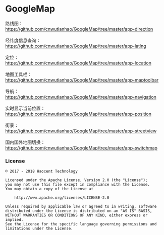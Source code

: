 # GoogleMap

路线图：
</br>https://github.com/cnwutianhao/GoogleMap/tree/master/app-direction
</br>
</br>
经纬度信息查询：
</br>https://github.com/cnwutianhao/GoogleMap/tree/master/app-latlng
</br>
</br>
定位：
</br>https://github.com/cnwutianhao/GoogleMap/tree/master/app-location
</br>
</br>
地图工具栏：
</br>https://github.com/cnwutianhao/GoogleMap/tree/master/app-maptoolbar
</br>
</br>
导航：
</br>https://github.com/cnwutianhao/GoogleMap/tree/master/app-navigation
</br>
</br>
实时显示当前位置：
</br>https://github.com/cnwutianhao/GoogleMap/tree/master/app-position
</br>
</br>
街景：
</br>https://github.com/cnwutianhao/GoogleMap/tree/master/app-streetview
</br>
</br>
国内国外地图切换：
</br>https://github.com/cnwutianhao/GoogleMap/tree/master/app-switchmap
</br>

### License
```
© 2017 - 2018 Haocent Technology

Licensed under the Apache License, Version 2.0 (the "License");
you may not use this file except in compliance with the License.
You may obtain a copy of the License at

    http://www.apache.org/licenses/LICENSE-2.0

Unless required by applicable law or agreed to in writing, software
distributed under the License is distributed on an "AS IS" BASIS,
WITHOUT WARRANTIES OR CONDITIONS OF ANY KIND, either express or implied.
See the License for the specific language governing permissions and
limitations under the License.
```
